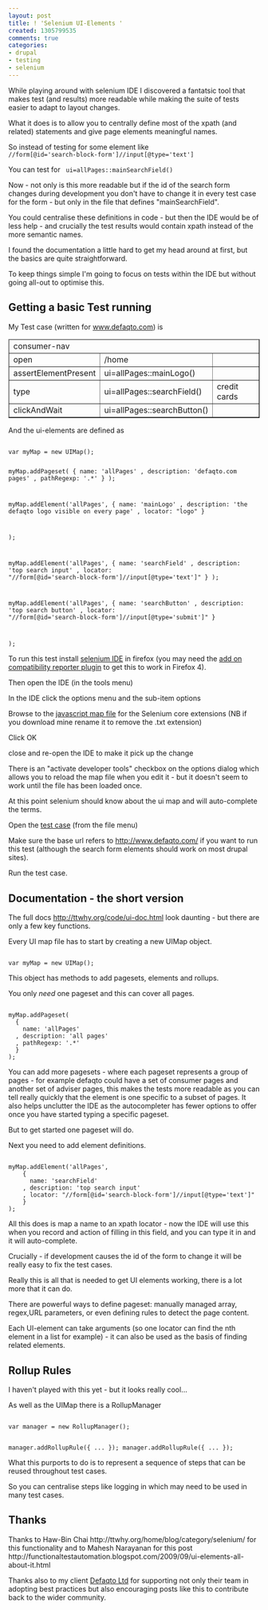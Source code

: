 ```yaml
---
layout: post
title: ! 'Selenium UI-Elements '
created: 1305799535
comments: true
categories:
- drupal
- testing
- selenium
---
```

While playing around with selenium IDE I discovered a fantatsic tool that makes test (and results) more readable while making the suite of tests easier to adapt to layout changes.

What it does is to allow you to centrally define most of the xpath (and related) statements and give page elements meaningful names.

So instead of testing for some element like 
<code>
//form[@id='search-block-form']//input[@type='text'] 
</code>

You can test for 
<code>
ui=allPages::mainSearchField()
</code>


Now - not only is this more readable but if the id of the search form changes during development you don't have to change it in every test case for the form - but only in the file that defines "mainSearchField".

You could centralise these definitions in code - but then the IDE would be of less help - and crucially the test results would contain xpath instead of the more semantic names.

I found the documentation a little hard to get my head around at first, but the basics are quite straightforward.

To keep things simple I'm going to focus on tests within the IDE but without going all-out to optimise this.


<h2>Getting a basic Test running</h2>

My Test case (written for www.defaqto.com) is
<table cellpadding="1" cellspacing="1" border="1">
<thead>
<tr><td rowspan="1" colspan="3">consumer-nav</td></tr>
</thead><tbody>
<tr>
	<td>open</td>
	<td>/home</td>
	<td></td>
</tr>
<tr>
	<td>assertElementPresent</td>
	<td>ui=allPages::mainLogo()</td>
	<td></td>
</tr>
<tr>
	<td>type</td>
	<td>ui=allPages::searchField()</td>
	<td>credit cards</td>
</tr>
<tr>
	<td>clickAndWait</td>
	<td>ui=allPages::searchButton()</td>
	<td></td>
</tr>
</tbody></table>
 


And the ui-elements are defined as 


<code>
var myMap = new UIMap();

myMap.addPageset(
  {
    name: 'allPages'
  , description: 'defaqto.com pages'
  , pathRegexp: '.*'
  }
);



myMap.addElement('allPages', 
  {
    name: 'mainLogo'
  , description: 'the defaqto logo visible on every page'
  , locator: "logo"
}

);

myMap.addElement('allPages', 
    {
	  name: 'searchField'
	, description: 'top search input'
	, locator: "//form[@id='search-block-form']//input[@type='text']"
	}
);

myMap.addElement('allPages', 
    {
	  name: 'searchButton'
	, description: 'top search button'
	, locator: "//form[@id='search-block-form']//input[@type='submit']"
	}

);
</code>



To run this test install <a href="http://seleniumhq.org/download/">selenium IDE</a> in firefox (you may need the <a href="https://addons.mozilla.org/en-US/firefox/addon/add-on-compatibility-reporter/">add on compatibility reporter plugin</a> to get this to work in Firefox 4).

Then open the IDE (in the tools menu)

In the IDE click the options menu and the sub-item options

Browse to the <a href="/sites/default/files/defaqto-map.js.txt">javascript map file</a> for the Selenium core extensions (NB if you download mine rename it to remove the .txt extension)

Click OK

close and re-open the IDE to make it pick up the change

There is an "activate developer tools" checkbox on the options dialog which allows you to reload the map file when you edit it - but it doesn't seem to work until the file has been loaded once.

At this point selenium should know about the ui map and will auto-complete the terms.

Open the <a href="/sites/default/files/consumer-nav.html">test case</a> (from the file menu)

Make sure the base url refers to http://www.defaqto.com/ if you want to run this test (although the search form elements should work on most drupal sites).

Run the test case.

<h2>Documentation - the short version</h2>

The full docs http://ttwhy.org/code/ui-doc.html look daunting - but there are only a few key functions.

Every UI map file has to start by creating a new UIMap object.


<code>
var myMap = new UIMap();
</code>

This object has methods to add pagesets, elements and rollups.

You only <em>need</em> one pageset and this can cover all pages.

<code>
myMap.addPageset(
  {
    name: 'allPages'
  , description: 'all pages'
  , pathRegexp: '.*'
  }
);
</code>

You can add more pagesets - where each pageset represents a group of pages - for example defaqto could have a set of consumer pages and another set of adviser pages, this makes the tests more readable as you can tell really quickly that the element is one specific to a subset of pages. It also helps unclutter the IDE as the autocompleter has fewer options to offer once you have started typing a specific pageset.

But to get started one pageset will do.

Next you need to add element definitions.

<code>
myMap.addElement('allPages', 
    {
	  name: 'searchField'
	, description: 'top search input'
	, locator: "//form[@id='search-block-form']//input[@type='text']"
	}
);
</code>

All this does is map a name to an xpath locator - now the IDE will use this when you record and action of filling in this field, and you can type it in and it will auto-complete.

Crucially - if development causes the id of the form to change it will be really easy to fix the test cases.

Really this is all that is needed to get UI elements working, there is a lot more that it can do.

There are powerful ways to define pageset: manually managed array, regex,URL parameters, or even defining rules to detect the page content. 

Each UI-element can  take arguments (so one locator can find the nth element in a list for example) - it can also be used as the basis of finding related elements.

<h2>Rollup Rules</h2>
I haven't played with this yet - but it looks really cool...

As well as the UIMap there is a RollupManager

<code>
var manager = new RollupManager();

manager.addRollupRule({ ... });
manager.addRollupRule({ ... });
</code>

What this purports to do is to represent a sequence of steps that can be reused throughout test cases.

So you can centralise steps like logging in which may need to be used in many test cases.

<h2>Thanks</h2>
Thanks to Haw-Bin Chai http://ttwhy.org/home/blog/category/selenium/ for this functionality and to Mahesh Narayanan for this post 
http://functionaltestautomation.blogspot.com/2009/09/ui-elements-all-about-it.html

Thanks also to my client <a href="http://www.defaqto.com/">Defaqto Ltd</a> for supporting not only their team in adopting best practices but also encouraging posts like this to contribute back to the wider community.







